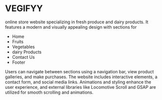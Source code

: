 # VEGIFYY
online store website specializing in fresh produce and dairy products. It features a modern and visually appealing design with sections for 
- Home
- Fruits
-  Vegetables
-  dairy Products
-  Contact Us
-  Footer

  
 Users can navigate between sections using a navigation bar, view product galleries, and make purchases. The website includes interactive elements, a contact form, and social media links. Animations and styling enhance the user experience, and external libraries like Locomotive Scroll and GSAP are utilized for smooth scrolling and animations.
